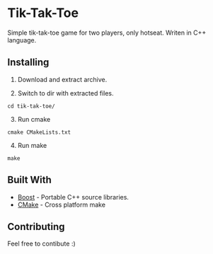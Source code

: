 # Tik-Tak-Toe
Simple tik-tak-toe game for two players, only hotseat. Writen in C++ language.

## Installing
1) Download and extract archive.

2) Switch to dir with extracted files.
```
cd tik-tak-toe/
```
3) Run cmake
```
cmake CMakeLists.txt
```
4) Run make
```
make
```

## Built With
* [Boost](http://www.boost.org/) - Portable C++ source libraries.
* [CMake](https://cmake.org/) - Cross platform make

## Contributing
Feel free to contibute :)
